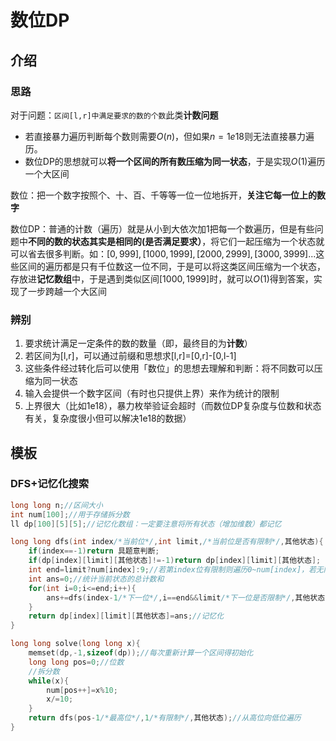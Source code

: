 # 数位DP

## 介绍

### 思路

对于问题：`区间[l,r]中满足要求的数的个数`此类**计数问题**

+ 若直接暴力遍历判断每个数则需要$O(n)$，但如果$n=1e18$则无法直接暴力遍历。
+ 数位DP的思想就可以**将一个区间的所有数压缩为同一状态**，于是实现$O(1)$遍历一个大区间

数位：把一个数字按照个、十、百、千等等一位一位地拆开，**关注它每一位上的数字**

数位DP：普通的计数（遍历）就是从小到大依次加1把每一个数遍历，但是有些问题中**不同的数的状态其实是相同的(是否满足要求）**，将它们一起压缩为一个状态就可以省去很多判断。如：$[0,999],[1000,1999],[2000,2999],[3000,3999]...$这些区间的遍历都是只有千位数这一位不同，于是可以将这类区间压缩为一个状态，存放进**记忆数组**中，于是遇到类似区间$[1000,1999]$时，就可以$O(1)$得到答案，实现了一步跨越一个大区间

### 辨别

1. 要求统计满足一定条件的数的数量（即，最终目的为**计数**）
2. 若区间为[l,r]，可以通过前缀和思想求[l,r]=[0,r]-[0,l-1]
3. 这些条件经过转化后可以使用「数位」的思想去理解和判断：将不同数可以压缩为同一状态
4. 输入会提供一个数字区间（有时也只提供上界）来作为统计的限制
5. 上界很大（比如1e18），暴力枚举验证会超时（而数位DP复杂度与位数和状态有关，复杂度很小但可以解决1e18的数据）

## 模板

### DFS+记忆化搜索

```c++
long long n;//区间大小
int num[100];//用于存储拆分数
ll dp[100][5][5];//记忆化数组：一定要注意将所有状态（增加维数）都记忆

long long dfs(int index/*当前位*/,int limit,/*当前位是否有限制*/,其他状态){
    if(index==-1)return 具题意判断;
    if(dp[index][limit][其他状态]!=-1)return dp[index][limit][其他状态];
    int end=limit?num[index]:9;//若第index位有限制则遍历0~num[index]，若无限制则遍历0~9
    int ans=0;//统计当前状态的总计数和
    for(int i=0;i<=end;i++){
        ans+=dfs(index-1/*下一位*/,i==end&&limit/*下一位是否限制*/,其他状态);
    }
    return dp[index][limit][其他状态]=ans;//记忆化
}

long long solve(long long x){
    memset(dp,-1,sizeof(dp));//每次重新计算一个区间得初始化
    long long pos=0;//位数
    //拆分数
    while(x){
        num[pos++]=x%10;
        x/=10;
    }
    return dfs(pos-1/*最高位*/,1/*有限制*/,其他状态);//从高位向低位遍历
}
```

